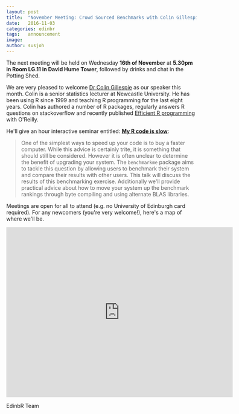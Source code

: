 ```yaml
---
layout: post
title:  "November Meeting: Crowd Sourced Benchmarks with Colin Gillespie"
date:   2016-11-03
categories: edinbr
tags:   announcement
image:
author: susjoh
---
```


The next meeting will be held on Wednesday **16th of November** at **5.30pm in Room LG.11 in David Hume Tower**, followed by drinks and chat in the Potting Shed.

We are very pleased to welcome [Dr Colin Gillespie](http://www.mas.ncl.ac.uk/~ncsg3/) as our speaker this month. Colin is a senior statistics lecturer at Newcastle University. He has been using R since 1999 and teaching R programming for the last eight years. Colin has authored a number of R packages, regularly answers R questions on stackoverflow and recently published [Efficient R programming](https://csgillespie.github.io/efficientR/) with O'Reilly.

He'll give an hour interactive seminar entitled: [**My R code is slow**](https://cdn.rawgit.com/EdinbR/edinbr-talks/master/2016-11-03/CGillespie_edinbR.html):

> One of the simplest ways to speed up your code is to buy a faster computer. While this advice is certainly trite, it is something that should still be considered. However it is often unclear to determine the benefit of upgrading your system. The `benchmarkme` package aims to tackle this question by allowing users to benchmark their system and compare their results with other users. This talk will discuss the results of this benchmarking exercise. Additionally we'll provide practical advice about how to move your system up the benchmark rankings through byte compiling and using alternate BLAS libraries.

Meetings are open for all to attend (e.g. no University of Edinburgh card required). For any newcomers (you're very welcome!), here's a map of where we'll be.

<iframe src="https://www.google.com/maps/embed?pb=!1m14!1m8!1m3!1d939.4322782159774!2d-3.1868992813634778!3d55.9431477069392!3m2!1i1024!2i768!4f13.1!3m3!1m2!1s0x0%3A0x8b232656b3b16a57!2sDavid+Hume+Tower!5e0!3m2!1sen!2suk!4v1473937651228" width="600" height="450" frameborder="0" style="border:0" allowfullscreen></iframe>


EdinbR Team
